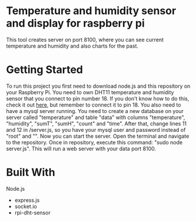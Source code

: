 # Temperature and humidity sensor and display for raspberry pi

This tool creates server on port 8100, where you can see current temperature and humidity and also charts for the past.

# Getting Started

To run this project you first need to download node.js and this repository on your Raspberry Pi. You need to own DHT11 temperature and humidity sensor that you connect to pin number 18. If you don't know how to do this, check it out [here](http://www.circuitbasics.com/how-to-set-up-the-dht11-humidity-sensor-on-the-raspberry-pi/), but remember to connect it to pin 18. You also need to have a mysql server running. You need to create a new database on your server called "temperature" and table "data" with columns "temperature", "humidity", "sumT", "sumH", "count" and "time". After that, change lines 11 and 12 in /server.js, so you have your mysql user and password instead of "root" and "". Now you can start the server. Open the terminal and navigate to the repository. Once in repository, execute this command: "sudo node server.js". This will run a web server with your data port 8100.

# Built With

Node.js
  - express.js
  - socket.io
  - rpi-dht-sensor
